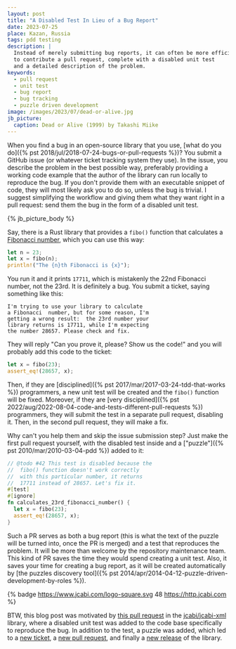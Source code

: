 ```yaml
---
layout: post
title: "A Disabled Test In Lieu of a Bug Report"
date: 2023-07-25
place: Kazan, Russia
tags: pdd testing
description: |
  Instead of merely submitting bug reports, it can often be more efficient 
  to contribute a pull request, complete with a disabled unit test 
  and a detailed description of the problem.
keywords:
  - pull request
  - unit test
  - bug report
  - bug tracking
  - puzzle driven development
image: /images/2023/07/dead-or-alive.jpg
jb_picture:
  caption: Dead or Alive (1999) by Takashi Miike
---
```


When you find a bug in an open-source library that you use, 
[what do you do]({% pst 2018/jul/2018-07-24-bugs-or-pull-requests %})?
You submit a GitHub issue (or whatever ticket tracking system they use).
In the issue, you describe the problem in the best possible way, preferably
providing a working code example that the author of the library can run locally
to reproduce the bug. If you don't provide them with an executable snippet of code,
they will most likely ask you to do so, unless the bug is trivial.
I suggest simplifying the workflow and giving them what they want right
in a pull request: send them the bug in the form of a disabled unit test.

<!--more-->

{% jb_picture_body %}

Say, there is a Rust library that provides a `fibo()` function that 
calculates a [Fibonacci number](https://en.wikipedia.org/wiki/Fibonacci_sequence), 
which you can use this way:

```rust
let n = 23;
let x = fibo(n);
println!("The {n}th Fibonacci is {x}");
```

You run it and it prints `17711`, which is mistakenly the 22nd Fibonacci number,
not the 23rd. It is definitely a bug. You submit a ticket, saying something like this:

```
I'm trying to use your library to calculate 
a Fibonacci  number, but for some reason, I'm 
getting a wrong result:  the 23rd number your 
library returns is 17711, while I'm expecting 
the number 28657. Please check and fix.
```

They will reply "Can you prove it, please? Show us the code!" and
you will probably add this code to the ticket:

```rust
let x = fibo(23);
assert_eq!(28657, x);
```

Then, if they are [disciplined]({% pst 2017/mar/2017-03-24-tdd-that-works %}) 
programmers, a new unit test will be created and the
`fibo()` function will be fixed. Moreover, if they are 
[very disciplined]({% pst 2022/aug/2022-08-04-code-and-tests-different-pull-requests %}) programmers, 
they will submit the test in a separate pull request, disabling it. Then, in
the second pull request, they will make a fix.

Why can't you help them and skip the issue submission step? Just make the
first pull request yourself, with the disabled test inside and a 
["puzzle"]({% pst 2010/mar/2010-03-04-pdd %}) added to it:

```rust
// @todo #42 This test is disabled because the
//  fibo() function doesn't work correctly
//  with this particular number, it returns
//  17711 instead of 28657. Let's fix it.
#[test]
#[ignore]
fn calculates_23rd_fibonacci_number() {
  let x = fibo(23);
  assert_eq!(28657, x);
}
```

Such a PR serves as both a bug report
(this is what the text of the puzzle will be turned into, once the PR is merged)
and a test that reproduces the problem. It will be more than welcome
by the repository maintenance team. This kind of PR saves the time
they would spend creating a unit test. Also, it saves your time for
creating a bug report, as it will be created automatically by
[the puzzles discovery tool]({% pst 2014/apr/2014-04-12-puzzle-driven-development-by-roles %}).

{% badge https://www.jcabi.com/logo-square.svg 48 https://http.jcabi.com %}

BTW, this blog post was motivated by [this pull request](https://github.com/jcabi/jcabi-xml/pull/212) 
in the [jcabi/jcabi-xml](https://github.com/jcabi/jcabi-xml) library, where a disabled
unit test was added to the code base specifically to reproduce the bug. In addition to
the test, a puzzle was added, which led to a [new ticket](https://github.com/jcabi/jcabi-xml/issues/213), 
a [new pull request](https://github.com/jcabi/jcabi-xml/pull/214), 
and finally a [new release](https://github.com/jcabi/jcabi-xml/releases/tag/0.28.0) of the library.
